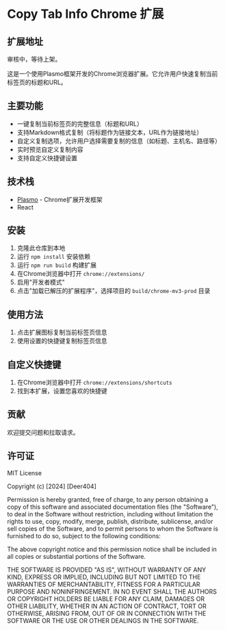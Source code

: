 # Copy Tab Info Chrome 扩展

## 扩展地址
审核中，等待上架。

这是一个使用Plasmo框架开发的Chrome浏览器扩展。它允许用户快速复制当前标签页的标题和URL。

## 主要功能

- 一键复制当前标签页的完整信息（标题和URL）
- 支持Markdown格式复制（将标题作为链接文本，URL作为链接地址）
- 自定义复制选项，允许用户选择需要复制的信息（如标题、主机名、路径等）
- 实时预览自定义复制内容
- 支持自定义快捷键设置

## 技术栈

- [Plasmo](https://docs.plasmo.com/) - Chrome扩展开发框架
- React

## 安装

1. 克隆此仓库到本地
2. 运行 `npm install` 安装依赖
3. 运行 `npm run build` 构建扩展
4. 在Chrome浏览器中打开 `chrome://extensions/`
5. 启用"开发者模式"
6. 点击"加载已解压的扩展程序"，选择项目的 `build/chrome-mv3-prod` 目录

## 使用方法

1. 点击扩展图标复制当前标签页信息
2. 使用设置的快捷键复制标签页信息

## 自定义快捷键

1. 在Chrome浏览器中打开 `chrome://extensions/shortcuts`
2. 找到本扩展，设置您喜欢的快捷键

## 贡献

欢迎提交问题和拉取请求。

## 许可证

MIT License

Copyright (c) [2024] [Deer404]

Permission is hereby granted, free of charge, to any person obtaining a copy
of this software and associated documentation files (the "Software"), to deal
in the Software without restriction, including without limitation the rights
to use, copy, modify, merge, publish, distribute, sublicense, and/or sell
copies of the Software, and to permit persons to whom the Software is
furnished to do so, subject to the following conditions:

The above copyright notice and this permission notice shall be included in all
copies or substantial portions of the Software.

THE SOFTWARE IS PROVIDED "AS IS", WITHOUT WARRANTY OF ANY KIND, EXPRESS OR
IMPLIED, INCLUDING BUT NOT LIMITED TO THE WARRANTIES OF MERCHANTABILITY,
FITNESS FOR A PARTICULAR PURPOSE AND NONINFRINGEMENT. IN NO EVENT SHALL THE
AUTHORS OR COPYRIGHT HOLDERS BE LIABLE FOR ANY CLAIM, DAMAGES OR OTHER
LIABILITY, WHETHER IN AN ACTION OF CONTRACT, TORT OR OTHERWISE, ARISING FROM,
OUT OF OR IN CONNECTION WITH THE SOFTWARE OR THE USE OR OTHER DEALINGS IN THE
SOFTWARE.